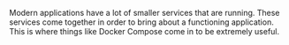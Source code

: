 Modern applications have a lot of smaller services that are running. These services come together in order to bring about a functioning application. This is where things like Docker Compose come in to be extremely useful.


